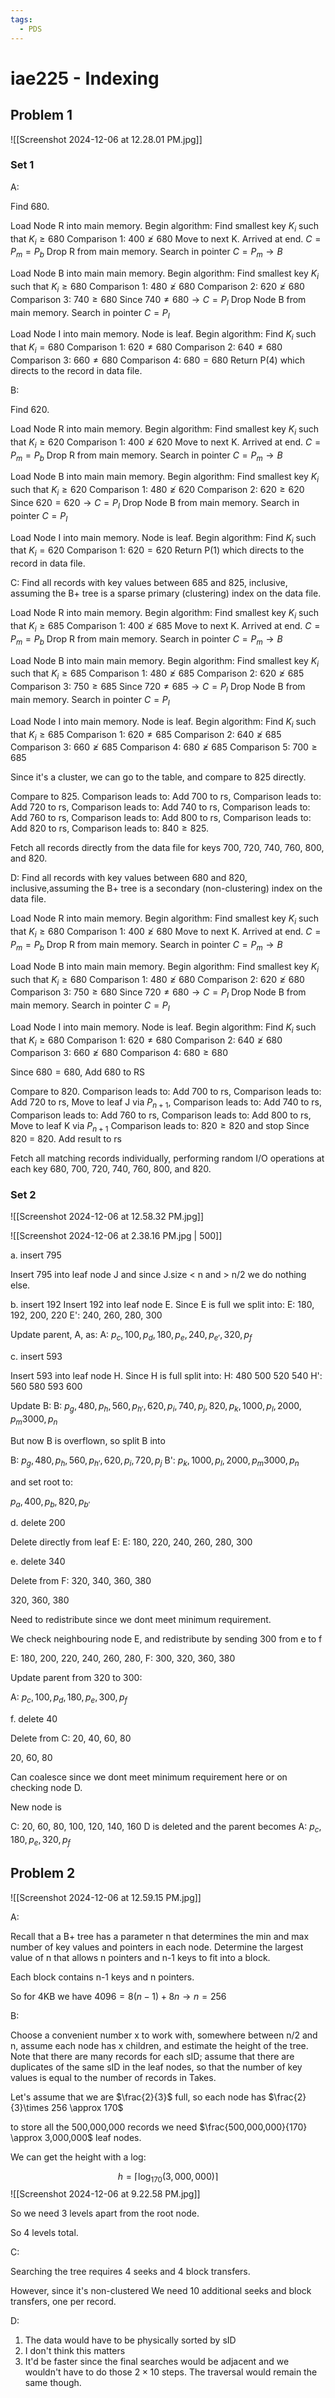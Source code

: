 ```yaml
---
tags:
  - PDS
---
```

# iae225  - Indexing

## Problem 1
![[Screenshot 2024-12-06 at 12.28.01 PM.jpg]]

### Set 1

A:

Find 680.

Load Node R into main memory.
Begin algorithm: Find smallest key $K_{i}$ such that $K_{i} \geq 680$
Comparison 1: $400 \ngeq 680$
Move to next K.
Arrived at end. 
$C = P_{m}=P_{b}$
Drop R from main memory.
Search in pointer $C=P_{m} \rightarrow B$

Load Node B into main main memory.
Begin algorithm: Find smallest key $K_{i}$ such that $K_{i} \geq 680$
Comparison 1: $480 \ngeq 680$
Comparison 2: $620 \ngeq 680$
Comparison 3: $740 \geq 680$
Since $740 \neq 680 \rightarrow C = P_{I}$
Drop Node B from main memory.
Search in pointer $C = P_{I}$

Load Node I into main memory.
Node is leaf.
Begin algorithm: Find $K_{i}$ such that $K_{i} = 680$
Comparison 1: $620 \neq 680$
Comparison 2: $640 \neq 680$
Comparison 3: $660 \neq 680$
Comparison 4: $680 = 680$
Return P(4) which directs to the record in data file.

B: 

Find 620.

Load Node R into main memory.
Begin algorithm: Find smallest key $K_{i}$ such that $K_{i} \geq 620$
Comparison 1: $400 \ngeq 620$
Move to next K.
Arrived at end. 
$C = P_{m}=P_{b}$
Drop R from main memory.
Search in pointer $C=P_{m} \rightarrow B$

Load Node B into main main memory.
Begin algorithm: Find smallest key $K_{i}$ such that $K_{i} \geq 620$
Comparison 1: $480 \ngeq 620$
Comparison 2: $620 \geq 620$
Since $620 = 620 \rightarrow C = P_{I}$
Drop Node B from main memory.
Search in pointer $C = P_{I}$

Load Node I into main memory.
Node is leaf.
Begin algorithm: Find $K_{i}$ such that $K_{i} = 620$
Comparison 1: $620 = 620$
Return P(1) which directs to the record in data file.

C: 
Find all records with key values between 685 and 825, inclusive, assuming the B+ tree is a sparse primary (clustering) index on the data file.

Load Node R into main memory.
Begin algorithm: Find smallest key $K_{i}$ such that $K_{i} \geq 685$
Comparison 1: $400 \ngeq 685$
Move to next K.
Arrived at end. 
$C = P_{m}=P_{b}$
Drop R from main memory.
Search in pointer $C=P_{m} \rightarrow B$

Load Node B into main main memory.
Begin algorithm: Find smallest key $K_{i}$ such that $K_{i} \geq 685$
Comparison 1: $480 \ngeq 685$
Comparison 2: $620 \ngeq 685$
Comparison 3: $750 \geq 685$
Since $720 \neq 685 \rightarrow C = P_{I}$
Drop Node B from main memory.
Search in pointer $C = P_{I}$

Load Node I into main memory.
Node is leaf.
Begin algorithm: Find $K_{i}$ such that $K_{i} \geq 685$
Comparison 1: $620 \neq 685$
Comparison 2: $640 \ngeq 685$
Comparison 3: $660 \ngeq 685$
Comparison 4: $680 \ngeq 685$
Comparison 5: $700 \ge 685$

Since it's a cluster, we can go to the table, and compare to 825 directly.

Compare to 825.
Comparison leads to: Add 700 to rs,
Comparison leads to: Add 720 to rs,
Comparison leads to: Add 740 to rs,
Comparison leads to: Add 760 to rs,
Comparison leads to: Add 800 to rs,
Comparison leads to: Add 820 to rs,
Comparison leads to: $840 \ge 825$.

Fetch all records directly from the data file for keys 700, 720, 740, 760, 800, and 820.

D: 
Find all records with key values between 680 and 820, inclusive,assuming the B+ tree is a secondary (non-clustering) index on the data file.

Load Node R into main memory.
Begin algorithm: Find smallest key $K_{i}$ such that $K_{i} \geq 680$
Comparison 1: $400 \ngeq 680$
Move to next K.
Arrived at end. 
$C = P_{m}=P_{b}$
Drop R from main memory.
Search in pointer $C=P_{m} \rightarrow B$

Load Node B into main main memory.
Begin algorithm: Find smallest key $K_{i}$ such that $K_{i} \geq 680$
Comparison 1: $480 \ngeq 680$
Comparison 2: $620 \ngeq 680$
Comparison 3: $750 \geq 680$
Since $720 \neq 680 \rightarrow C = P_{I}$
Drop Node B from main memory.
Search in pointer $C = P_{I}$

Load Node I into main memory.
Node is leaf.
Begin algorithm: Find $K_{i}$ such that $K_{i} \geq 680$
Comparison 1: $620 \neq 680$
Comparison 2: $640 \ngeq 680$
Comparison 3: $660 \ngeq 680$
Comparison 4: $680 \geq 680$

Since $680=680$, Add 680 to RS

Compare to 820.
Comparison leads to: Add 700 to rs,
Comparison leads to: Add 720 to rs,
Move to leaf J via $P_{n+1}$,
Comparison leads to: Add 740 to rs,
Comparison leads to: Add 760 to rs,
Comparison leads to: Add 800 to rs,
Move to leaf K via $P_{n+1}$
Comparison leads to: $820 \ge 820$ and stop
Since 820 = 820. Add result to rs

Fetch all matching records individually, performing random I/O operations at each key 680, 700, 720, 740, 760, 800, and 820.

### Set 2

![[Screenshot 2024-12-06 at 12.58.32 PM.jpg]]

![[Screenshot 2024-12-06 at 2.38.16 PM.jpg | 500]]

a. insert 795 

Insert 795 into leaf node J and since J.size < n and > n/2 we do nothing else.

b. insert 192 
Insert 192 into leaf node E.
Since E is full we split into:
E: 180, 192, 200, 220
E': 240, 260, 280, 300

Update parent, A, as:
A: $p_{c}, 100, p_{d}, 180,p_{e},240,p_{e'},320,p_{f}$

c. insert 593 

Insert 593 into leaf node H.
Since H is full split into:
H: 480 500 520 540
H': 560 580 593 600

Update B:
B: $p_{g}, 480, p_{h}, 560,p_{h'}, 620, p_{i}, 740, p_{j},820,p_{k},1000,p_{l},2000,p_{m}3000,p_{n}$

But now B is overflown, so split B into 

B: $p_{g}, 480, p_{h}, 560,p_{h'}, 620, p_{i},720, p_{j}$
B': $p_{k},1000,p_{l},2000,p_{m}3000,p_{n}$

and set root to:

$p_{a},400,p_{b},820,p_{b'}$

d. delete 200 

Delete directly from leaf E:
E: 180, 220, 240, 260, 280, 300

e. delete 340 

Delete from F: 320, 340, 360, 380

320, 360, 380

Need to redistribute since we dont meet minimum requirement.

We check neighbouring node E, and redistribute by sending 300 from e to f

E: 180, 200, 220, 240, 260, 280,
F: 300, 320, 360, 380

Update parent from 320 to 300:

A: $p_{c},100,p_{d},180, p_{e},300,p_{f}$

f. delete 40

Delete from C: 20, 40, 60, 80

20, 60, 80

Can coalesce since we dont meet minimum requirement here or on checking node D.

New node is

C: 20, 60, 80, 100, 120, 140, 160
D is deleted
and the parent becomes A: $p_{c},180,p_{e},320,p_{f}$

## Problem 2

![[Screenshot 2024-12-06 at 12.59.15 PM.jpg]]

A:

Recall that a B+ tree has a parameter n that determines the min and max number of key values and pointers in each node. Determine the largest value of n that allows n pointers and n-1 keys to fit into a block.

Each block contains n-1 keys and n pointers.

So for 4KB we have $4096=8(n-1)+ 8n \rightarrow n=256$

B:

Choose a convenient number x to work with, somewhere between n/2 and n, assume each node has x children, and estimate the height of the tree. Note that there are many records for each sID; assume that there are duplicates of the same sID in the leaf nodes, so that the number of key values is equal to the number of records in Takes.

Let's assume that we are $\frac{2}{3}$ full, so each node has $\frac{2}{3}\times 256 \approx 170$

to store all the 500,000,000 records we need $\frac{500,000,000}{170} \approx 3,000,000$ leaf nodes.

We can get the height with a log:

$$
h = \lceil \log_{170}(3,000,000) \rceil 
$$![[Screenshot 2024-12-06 at 9.22.58 PM.jpg]]

So we need 3 levels apart from the root node.

So 4 levels total.

C:

Searching the tree requires 4 seeks and 4 block transfers.

However, since it's non-clustered We need 10 additional seeks and block transfers, one per record.

D: 
1. The data would have to be physically sorted by sID
2. I don't think this matters
3. It'd be faster since the final searches would be adjacent and we wouldn't have to do those $2\times 10$ steps. The traversal would remain the same though.